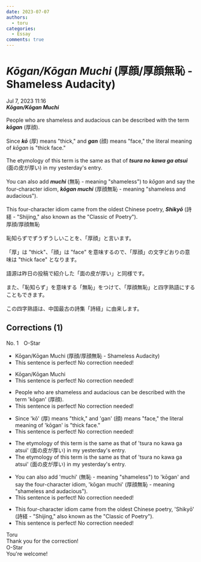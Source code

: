 ```yaml
---
date: 2023-07-07
authors:
  - toru
categories:
  - Essay
comments: true
---
```


# <strong><em>Kōgan/Kōgan Muchi</strong></em> (厚顔/厚顔無恥 - Shameless Audacity)
<div class="date">Jul 7, 2023 11:16</div>
<div id="post"><div id="body_show_ori">
<strong><em>Kōgan/Kōgan Muchi</strong></em><br/><br/>People who are shameless and audacious can be described with the term <strong><em>kōgan</em></strong> (厚顔).<br/><br/>Since <strong><em>kō</em></strong> (厚) means "thick," and <strong><em>gan</em></strong> (顔) means "face," the literal meaning of <em>kōgan</em> is "thick face."<br/><br/>The etymology of this term is the same as that of <strong><em>tsura no kawa ga atsui</em></strong> (面の皮が厚い) in my yesterday's entry.<br/><br/>You can also add <strong><em>muchi</em></strong> (無恥 - meaning "shameless") to <em>kōgan</em> and say the four-character idiom, <strong><em>kōgan muchi</em></strong> (厚顔無恥 - meaning "shameless and audacious").<br/><br/>This four-character idiom came from the oldest Chinese poetry, <strong><em>Shikyō</em></strong> (詩経 - "Shijing," also known as the "Classic of Poetry").
</div></div>

<!-- more -->

<div id="post_ja"><div id="body_show_mo">
厚顔/厚顔無恥<br/><br/>恥知らずでずうずうしいことを、「厚顔」と言います。<br/><br/>「厚」は "thick"、「顔」は "face" を意味するので、「厚顔」の文字どおりの意味は "thick face" となります。<br/><br/>語源は昨日の投稿で紹介した「面の皮が厚い」と同様です。<br/><br/>また、「恥知らず」を意味する「無恥」をつけて、「厚顔無恥」と四字熟語にすることもできます。<br/><br/>この四字熟語は、中国最古の詩集「詩経」に由来します。
</div></div>

## Corrections (1)
<div id="block"><div class="first_name"> No. 1　<span class="just_name">O-Star</span></div><div id="block2">
<ul class="correction_field">
<li class="incorrect">Kōgan/Kōgan Muchi (厚顔/厚顔無恥 - Shameless Audacity)</li>
<li class="corrected perfect">This sentence is perfect! No correction needed!</li>
</ul>
<ul class="correction_field">
<li class="incorrect">Kōgan/Kōgan Muchi</li>
<li class="corrected perfect">This sentence is perfect! No correction needed!</li>
</ul>
<ul class="correction_field">
<li class="incorrect">People who are shameless and audacious can be described with the term 'kōgan' (厚顔).</li>
<li class="corrected perfect">This sentence is perfect! No correction needed!</li>
</ul>
<ul class="correction_field">
<li class="incorrect">Since 'kō' (厚) means "thick," and 'gan' (顔) means "face," the literal meaning of 'kōgan' is "thick face."</li>
<li class="corrected perfect">This sentence is perfect! No correction needed!</li>
</ul>
<ul class="correction_field">
<li class="incorrect">The etymology of this term is the same as that of 'tsura no kawa ga atsui' (面の皮が厚い) in my yesterday's entry.</li>
<li class="corrected correct">
The etymology of this term is the same as that of 'tsura no kawa ga atsui' (面の皮が厚い) in <span class="sline"><span class="f_red">my</span></span> yesterday's entry.
</li>
</ul>
<ul class="correction_field">
<li class="incorrect">You can also add 'muchi' (無恥 - meaning "shameless") to 'kōgan' and say the four-character idiom, 'kōgan muchi' (厚顔無恥 - meaning "shameless and audacious").</li>
<li class="corrected perfect">This sentence is perfect! No correction needed!</li>
</ul>
<ul class="correction_field">
<li class="incorrect">This four-character idiom came from the oldest Chinese poetry, 'Shikyō' (詩経 - "Shijing," also known as the "Classic of Poetry").</li>
<li class="corrected perfect">This sentence is perfect! No correction needed!</li>
</ul>
</div><div class="name"><span class="just_name">Toru</span><br>
Thank you for the correction!
</div>
<div class="name"><span class="just_name">O-Star</span><br>
You're welcome!
</div>
</div>
